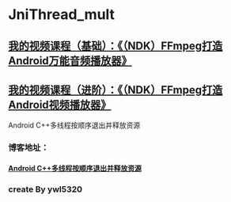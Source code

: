 # JniThread_mult

## [我的视频课程（基础）：《（NDK）FFmpeg打造Android万能音频播放器》](https://edu.csdn.net/course/detail/6842)
## [我的视频课程（进阶）：《（NDK）FFmpeg打造Android视频播放器》](https://edu.csdn.net/course/detail/8036)

Android C++多线程按顺序退出并释放资源

### 博客地址：
#### [Android C++多线程按顺序退出并释放资源](https://blog.csdn.net/ywl5320/article/details/80460918)

### create By ywl5320
